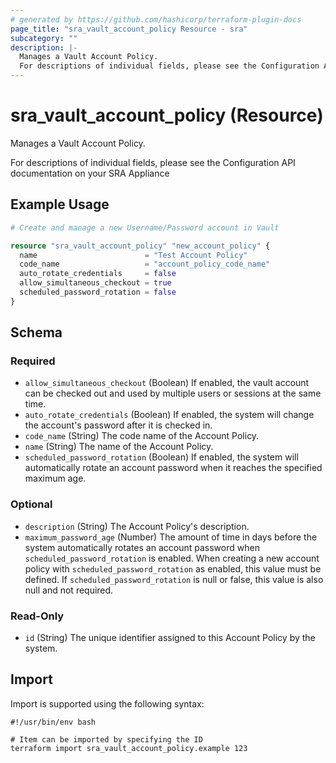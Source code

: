 ```yaml
---
# generated by https://github.com/hashicorp/terraform-plugin-docs
page_title: "sra_vault_account_policy Resource - sra"
subcategory: ""
description: |-
  Manages a Vault Account Policy.
  For descriptions of individual fields, please see the Configuration API documentation on your SRA Appliance
---
```


# sra_vault_account_policy (Resource)

Manages a Vault Account Policy.

For descriptions of individual fields, please see the Configuration API documentation on your SRA Appliance

## Example Usage

```terraform
# Create and manage a new Username/Password account in Vault

resource "sra_vault_account_policy" "new_account_policy" {
  name                        = "Test Account Policy"
  code_name                   = "account_policy_code_name"
  auto_rotate_credentials     = false
  allow_simultaneous_checkout = true
  scheduled_password_rotation = false
}
```

<!-- schema generated by tfplugindocs -->
## Schema

### Required

- `allow_simultaneous_checkout` (Boolean) If enabled, the vault account can be checked out and used by multiple users or sessions at the same time.
- `auto_rotate_credentials` (Boolean) If enabled, the system will change the account's password after it is checked in.
- `code_name` (String) The code name of the Account Policy.
- `name` (String) The name of the Account Policy.
- `scheduled_password_rotation` (Boolean) If enabled, the system will automatically rotate an account password when it reaches the specified maximum age.

### Optional

- `description` (String) The Account Policy's description.
- `maximum_password_age` (Number) The amount of time in days before the system automatically rotates an account password when `scheduled_password_rotation` is enabled. When creating a new account policy with `scheduled_password_rotation` as enabled, this value must be defined. If `scheduled_password_rotation` is null or false, this value is also null and not required.

### Read-Only

- `id` (String) The unique identifier assigned to this Account Policy by the system.

## Import

Import is supported using the following syntax:

```shell
#!/usr/bin/env bash

# Item can be imported by specifying the ID
terraform import sra_vault_account_policy.example 123
```
